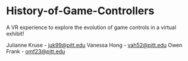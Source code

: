 # History-of-Game-Controllers
A VR experience to explore the evolution of game controls in a virtual exhibit!

Julianne Kruse - juk99@pitt.edu
Vanessa Hong - vah52@pitt.edu
Owen Frank - omf23@pitt.edu
